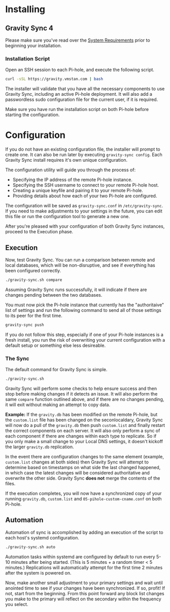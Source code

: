 # Installing

## Gravity Sync 4

Please make sure you've read over the [System Requirements](https://github.com/vmstan/gravity-sync/wiki/System-Requirements) prior to beginning your installation. 


### Installation Script

Open an SSH session to each Pi-hole, and execute the following script.

```bash
curl -sSL https://gravity.vmstan.com | bash
```

The installer will validate that you have all the necessary components to use Gravity Sync, including an active Pi-hole deployment. It will also add a passwordless sudo configuration file for the current user, if it is required.

Make sure you have run the installation script on both Pi-hole before starting the configuration.

# Configuration

 If you do not have an existing configuration file, the installer will prompt to create one. It can also be run later by executing `gravity-sync config`. Each Gravity Sync install requires it's own unique configuration.

The configuration utility will guide you through the process of:

- Specifying the IP address of the remote Pi-hole instance.
- Specifying the SSH username to connect to your remote Pi-hole host.
- Creating a unique keyfile and pairing it to your remote Pi-hole.
- Providing details about how each of your two Pi-hole are configured.

The configuration will be saved as `gravity-sync.conf` in `/etc/gravity-sync`. If you need to make adjustments to your settings in the future, you can edit this file or run the configuration tool to generate a new one.

After you're pleased with your configuration of both Gravity Sync instances, proceed to the Execution phase.

## Execution

Now, test Gravity Sync. You can run a comparison between remote and local databases, which will be non-disruptive, and see if everything has been configured correctly.

```bash
./gravity-sync.sh compare
```

Assuming Gravity Sync runs successfully, it will indicate if there are changes pending between the two databases. 

You must now pick the Pi-hole instance that currently has the "authoritaive" list of settings and run the following command to send all of those settings to its peer for the first time. 

```bash
gravity-sync push
```

If you do not follow this step, especially if one of your Pi-hole instances is a fresh install, you run the risk of overwriting your current configuration with a default setup or something else less desireable.

### The Sync

The default command for Gravity Sync is simple.

```bash
./gravity-sync.sh
```

Gravity Sync will perform some checks to help ensure success and then stop before making changes if it detects an issue. It will also perform the same `compare` function outlined above, and if there are no changes pending, it will exit without making an attempt to copy data.

**Example:** If the `gravity.db` has been modified on the remote Pi-hole, but the `custom.list` file has been changed on the seconlocaldary, Gravity Sync will now do a pull of the `gravity.db` then push `custom.list` and finally restart the correct components on each server. It will also only perform a sync of each component if there are changes within each type to replicate. So if you only make a small change to your Local DNS settings, it doesn't kickoff the larger `gravity.db` replication.

In the event there are configuration changes to the same element (example, `custom.list` changes at both sides) then Gravity Sync will attempt to determine based on timestamps on what side the last changed happened, in which case the latest changes will be considered authoritative and overwrite the other side. Gravity Sync **does not** merge the contents of the files.

If the execution completes, you will now have a synchronized copy of your running `gravity.db`, `custom.list` and `05-pihole-custom-cname.conf` on both Pi-hole.

## Automation

Automation of sync is accomplished by adding an execution of the script to each host's systemd configuration. 

```bash
./gravity-sync.sh auto
```

Automation tasks within systemd are configured by default to run every 5-10 minutes after being started. (This is 5 minutes + a random timer < 5 minutes.) Replications will automatically attempt for the first time 2 minutes after the system is powered on.

Now, make another small adjustment to your primary settings and wait until anointed time to see if your changes have been synchronized. If so, profit! If not, start from the beginning. From this point forward any block list changes you make to the primary will reflect on the secondary within the frequency you select.